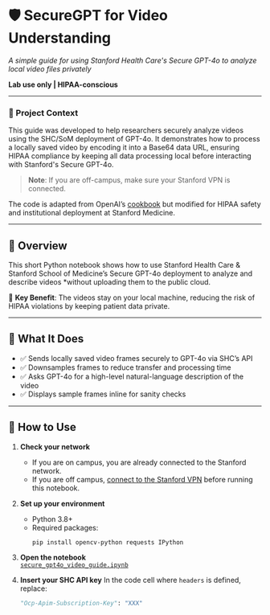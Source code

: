 # 🛡️ SecureGPT for Video Understanding  
_A simple guide for using Stanford Health Care's Secure GPT-4o to analyze local video files privately_

**Lab use only | HIPAA-conscious**

---

### 🧠 Project Context

This guide was developed to help researchers securely analyze videos using the SHC/SoM deployment of GPT-4o. It demonstrates how to process a locally saved video by encoding it into a Base64 data URL, ensuring HIPAA compliance by keeping all data processing local before interacting with Stanford's Secure GPT-4o. 

> **Note**: If you are off-campus, make sure your Stanford VPN is connected.

The code is adapted from OpenAI’s [cookbook](https://github.com/openai/openai-cookbook) but modified for HIPAA safety and institutional deployment at Stanford Medicine.

---

## 📘 Overview

This short Python notebook shows how to use Stanford Health Care & Stanford School of Medicine’s Secure GPT-4o deployment to analyze and describe videos *without uploading them to the public cloud.  

🎯 **Key Benefit**: The videos stay on your local machine, reducing the risk of HIPAA violations by keeping patient data private.

---

## 🔧 What It Does

- ✅ Sends locally saved video frames securely to GPT-4o via SHC’s API
- ✅ Downsamples frames to reduce transfer and processing time
- ✅ Asks GPT-4o for a high-level natural-language description of the video
- ✅ Displays sample frames inline for sanity checks

---

## 🚀 How to Use

1. **Check your network**
   - If you are on campus, you are already connected to the Stanford network.
   - If you are off campus, [connect to the Stanford VPN](https://www.uit.stanford.edu/service/vpn) before running this notebook.

2. **Set up your environment**
   - Python 3.8+
   - Required packages:
     ```
     pip install opencv-python requests IPython
     ```
   
3. **Open the notebook**  
   [`secure_gpt4o_video_guide.ipynb`](./secure_gpt4o_video_guide.ipynb)

4. **Insert your SHC API key**
   In the code cell where `headers` is defined, replace:
   ```python
   "Ocp-Apim-Subscription-Key": "XXX"
